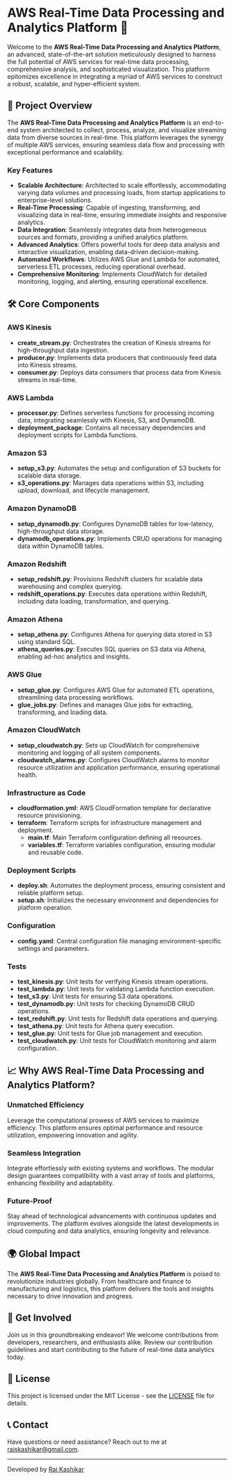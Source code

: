 # AWS Real-Time Data Processing and Analytics Platform 🚀

Welcome to the **AWS Real-Time Data Processing and Analytics Platform**, an advanced, state-of-the-art solution meticulously designed to harness the full potential of AWS services for real-time data processing, comprehensive analysis, and sophisticated visualization. This platform epitomizes excellence in integrating a myriad of AWS services to construct a robust, scalable, and hyper-efficient system. 

## 🌟 Project Overview

The **AWS Real-Time Data Processing and Analytics Platform** is an end-to-end system architected to collect, process, analyze, and visualize streaming data from diverse sources in real-time. This platform leverages the synergy of multiple AWS services, ensuring seamless data flow and processing with exceptional performance and scalability.
 
### Key Features
 
- **Scalable Architecture**: Architected to scale effortlessly, accommodating varying data volumes and processing loads, from startup applications to enterprise-level solutions.
- **Real-Time Processing**: Capable of ingesting, transforming, and visualizing data in real-time, ensuring immediate insights and responsive analytics.
- **Data Integration**: Seamlessly integrates data from heterogeneous sources and formats, providing a unified analytics platform.
- **Advanced Analytics**: Offers powerful tools for deep data analysis and interactive visualization, enabling data-driven decision-making.
- **Automated Workflows**: Utilizes AWS Glue and Lambda for automated, serverless ETL processes, reducing operational overhead.
- **Comprehensive Monitoring**: Implements CloudWatch for detailed monitoring, logging, and alerting, ensuring operational excellence.

## 🛠️ Core Components

### AWS Kinesis
- **create_stream.py**: Orchestrates the creation of Kinesis streams for high-throughput data ingestion.
- **producer.py**: Implements data producers that continuously feed data into Kinesis streams.
- **consumer.py**: Deploys data consumers that process data from Kinesis streams in real-time.

### AWS Lambda
- **processor.py**: Defines serverless functions for processing incoming data, integrating seamlessly with Kinesis, S3, and DynamoDB.
- **deployment_package**: Contains all necessary dependencies and deployment scripts for Lambda functions.

### Amazon S3
- **setup_s3.py**: Automates the setup and configuration of S3 buckets for scalable data storage.
- **s3_operations.py**: Manages data operations within S3, including upload, download, and lifecycle management.

### Amazon DynamoDB
- **setup_dynamodb.py**: Configures DynamoDB tables for low-latency, high-throughput data storage.
- **dynamodb_operations.py**: Implements CRUD operations for managing data within DynamoDB tables.

### Amazon Redshift
- **setup_redshift.py**: Provisions Redshift clusters for scalable data warehousing and complex querying.
- **redshift_operations.py**: Executes data operations within Redshift, including data loading, transformation, and querying.

### Amazon Athena
- **setup_athena.py**: Configures Athena for querying data stored in S3 using standard SQL.
- **athena_queries.py**: Executes SQL queries on S3 data via Athena, enabling ad-hoc analytics and insights.

### AWS Glue
- **setup_glue.py**: Configures AWS Glue for automated ETL operations, streamlining data processing workflows.
- **glue_jobs.py**: Defines and manages Glue jobs for extracting, transforming, and loading data.

### Amazon CloudWatch
- **setup_cloudwatch.py**: Sets up CloudWatch for comprehensive monitoring and logging of all system components.
- **cloudwatch_alarms.py**: Configures CloudWatch alarms to monitor resource utilization and application performance, ensuring operational health.

### Infrastructure as Code
- **cloudformation.yml**: AWS CloudFormation template for declarative resource provisioning.
- **terraform**: Terraform scripts for infrastructure management and deployment.
  - **main.tf**: Main Terraform configuration defining all resources.
  - **variables.tf**: Terraform variables configuration, ensuring modular and reusable code.

### Deployment Scripts
- **deploy.sh**: Automates the deployment process, ensuring consistent and reliable platform setup.
- **setup.sh**: Initializes the necessary environment and dependencies for platform operation.

### Configuration
- **config.yaml**: Central configuration file managing environment-specific settings and parameters.

### Tests
- **test_kinesis.py**: Unit tests for verifying Kinesis stream operations.
- **test_lambda.py**: Unit tests for validating Lambda function execution.
- **test_s3.py**: Unit tests for ensuring S3 data operations.
- **test_dynamodb.py**: Unit tests for checking DynamoDB CRUD operations.
- **test_redshift.py**: Unit tests for Redshift data operations and querying.
- **test_athena.py**: Unit tests for Athena query execution.
- **test_glue.py**: Unit tests for Glue job management and execution.
- **test_cloudwatch.py**: Unit tests for CloudWatch monitoring and alarm configuration.

## 📈 Why AWS Real-Time Data Processing and Analytics Platform?

### Unmatched Efficiency
Leverage the computational prowess of AWS services to maximize efficiency. This platform ensures optimal performance and resource utilization, empowering innovation and agility.

### Seamless Integration
Integrate effortlessly with existing systems and workflows. The modular design guarantees compatibility with a vast array of tools and platforms, enhancing flexibility and adaptability.

### Future-Proof
Stay ahead of technological advancements with continuous updates and improvements. The platform evolves alongside the latest developments in cloud computing and data analytics, ensuring longevity and relevance.

## 🌍 Global Impact

The **AWS Real-Time Data Processing and Analytics Platform** is poised to revolutionize industries globally. From healthcare and finance to manufacturing and logistics, this platform delivers the tools and insights necessary to drive innovation and progress.

## 🤝 Get Involved

Join us in this groundbreaking endeavor! We welcome contributions from developers, researchers, and enthusiasts alike. Review our contribution guidelines and start contributing to the future of real-time data analytics today.

## 📜 License

This project is licensed under the MIT License - see the [LICENSE](LICENSE) file for details.

## 📞 Contact

Have questions or need assistance? Reach out to me at [rajskashikar@gmail.com](mailto:rajskashikar@gmail.com).

---

Developed by [Raj Kashikar](https://github.com/raj200501)
